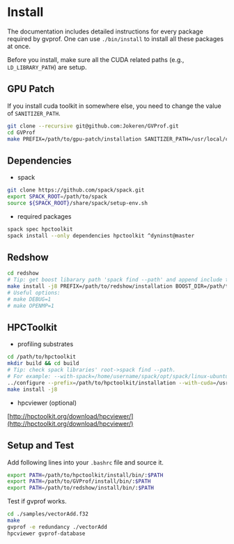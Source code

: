 # Install

The documentation includes detailed instructions for every package required by gvprof. One can use `./bin/install` to install all these packages at once.

Before you install, make sure all the CUDA related paths (e.g., `LD_LIBRARY_PATH`) are setup.

## GPU Patch

If you install cuda toolkit in somewhere else, you need to change the value of `SANITIZER_PATH`.

```bash
git clone --recursive git@github.com:Jokeren/GVProf.git
cd GVProf
make PREFIX=/path/to/gpu-patch/installation SANITIZER_PATH=/usr/local/cuda/compute-sanitizer/ install
```
## Dependencies

- spack

```bash
git clone https://github.com/spack/spack.git
export SPACK_ROOT=/path/to/spack
source ${SPACK_ROOT}/share/spack/setup-env.sh
```
- required packages

```bash
spack spec hpctoolkit
spack install --only dependencies hpctoolkit ^dyninst@master
```

## Redshow

```bash
cd redshow
# Tip: get boost libarary path 'spack find --path' and append include to that path
make install -j8 PREFIX=/path/to/redshow/installation BOOST_DIR=/path/to/boost/installation GPU_PATH_DIR=/path/to/gpu-patch/installation
# Useful options:
# make DEBUG=1
# make OPENMP=1
```

## HPCToolkit

- profiling substrates

```bash
cd /path/to/hpctoolkit
mkdir build && cd build
# Tip: check spack libraries' root->spack find --path.  
# For example: --with-spack=/home/username/spack/opt/spack/linux-ubuntu18.04-zen/gcc-7.4.0/
../configure --prefix=/path/to/hpctoolkit/installation --with-cuda=/usr/local/cuda-11.0 --with-sanitizer=/path/to/sanitizer --with-gpu-patch=/path/to/gpu-patch/installation --with-redshow=/path/to/redshow/installation  --with-spack=/path/to/spack/libraries/root
make install -j8
```

- hpcviewer (optional)

[http://hpctoolkit.org/download/hpcviewer/](http://hpctoolkit.org/download/hpcviewer/)

## Setup and Test

Add following lines into your `.bashrc` file and source it.

```bash
export PATH=/path/to/hpctoolkit/install/bin/:$PATH
export PATH=/path/to/GVProf/install/bin/:$PATH
export PATH=/path/to/redshow/install/bin/:$PATH
```

Test if gvprof works.

```bash
cd ./samples/vectorAdd.f32
make
gvprof -e redundancy ./vectorAdd
hpcviewer gvprof-database
```